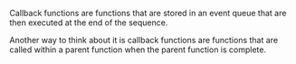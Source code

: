 Callback functions are functions that are stored in an event queue that are then executed at the end of the sequence.

Another way to think about it is callback functions are functions that are called within a parent function when the parent function is complete.